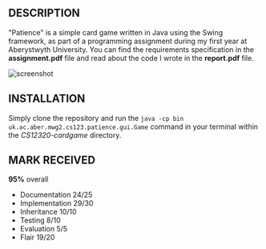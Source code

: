 ## DESCRIPTION

"Patience" is a simple card game written in Java using the Swing framework, as part
of a programming assignment during my first year at Aberystwyth University.
You can find the requirements specification in the **assignment.pdf** file and
read about the code I wrote in the **report.pdf** file.

![screenshot](/../debb91d075dcc108759aaa00555c1dba082981df/doc/img/ss12.png?raw=true "Game screenshot")

## INSTALLATION

Simply clone the repository and run the 
`java -cp bin uk.ac.aber.mwg2.cs123.patience.gui.Game` 
command in your terminal
within the *CS12320-cardgame* directory.

## MARK RECEIVED
**95%** overall

- Documentation 24/25
- Implementation 29/30
- Inheritance 10/10
- Testing 8/10
- Evaluation 5/5
- Flair 19/20
